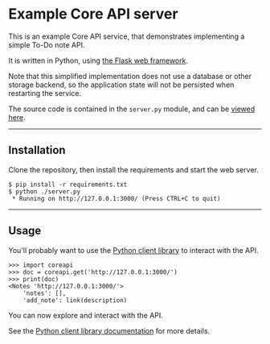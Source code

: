 # Example Core API  server

This is an example Core API service, that demonstrates implementing a simple To-Do note API.

It is written in Python, using [the Flask web framework][flask].

Note that this simplified implementation does not use a database or other storage backend, so the application state will not be persisted when restarting the service.

The source code is contained in the `server.py` module, and can be [viewed here][server-source-code].

---

## Installation

Clone the repository, then install the requirements and start the web server.

    $ pip install -r requirements.txt
    $ python ./server.py
     * Running on http://127.0.0.1:3000/ (Press CTRL+C to quit)

---

## Usage

You'll probably want to use the [Python client library][python-client] to interact with the API.

    >>> import coreapi
    >>> doc = coreapi.get('http://127.0.0.1:3000/')
    >>> print(doc)
    <Notes 'http://127.0.0.1:3000/'>
        'notes': [],
        'add_note': link(description)

You can now explore and interact with the API.

See the [Python client library documentation][python-client] for more details.

[flask]: http://flask.pocoo.org/
[server-source-code]: https://github.com/core-api/example-server/blob/master/server.py
[python-client]: https://github.com/core-api/python-client